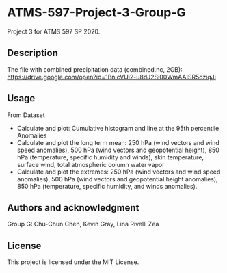 # ATMS-597-Project-3-Group-G

Project 3 for ATMS 597 SP 2020.

## Description 

The file with combined precipitation data (combined.nc, 2GB):
https://drive.google.com/open?id=1BnlcVUi2-u8dJ2Si00WmAAISR5oziqJi

## Usage
From Dataset 
- Calculate and plot: Cumulative histogram and line at the 95th percentile
Anomalies 
- Calculate and plot the long term mean: 250 hPa (wind vectors and wind speed anomalies), 500 hPa (wind vectors and geopotential height), 850 hPa (temperature, specific humidity and winds), skin temperature, surface wind, total atmospheric column water vapor
- Calculate and plot the extremes: 250 hPa (wind vectors and wind speed anomalies), 500 hPa (wind vectors and geopotential height anomalies), 850 hPa (temperature, specific humidity, and winds anomalies).

## Authors and acknowledgment
Group G: Chu-Chun Chen, Kevin Gray, Lina Rivelli Zea

## License
This project is licensed under the MIT License.
